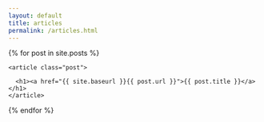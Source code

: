 ```yaml
---
layout: default
title: articles
permalink: /articles.html
---
```



<div class="posts">
  {% for post in site.posts %}
	
    <article class="post">

      <h1><a href="{{ site.baseurl }}{{ post.url }}">{{ post.title }}</a></h1>
    </article>
	
  {% endfor %}
</div>
